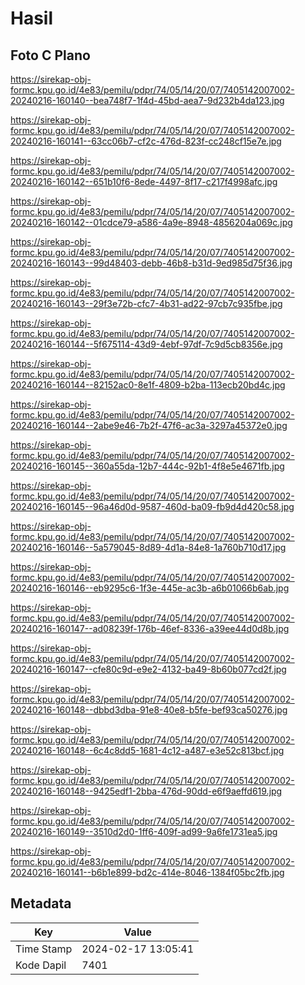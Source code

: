 # Hasil

## Foto C Plano

https://sirekap-obj-formc.kpu.go.id/4e83/pemilu/pdpr/74/05/14/20/07/7405142007002-20240216-160140--bea748f7-1f4d-45bd-aea7-9d232b4da123.jpg

https://sirekap-obj-formc.kpu.go.id/4e83/pemilu/pdpr/74/05/14/20/07/7405142007002-20240216-160141--63cc06b7-cf2c-476d-823f-cc248cf15e7e.jpg

https://sirekap-obj-formc.kpu.go.id/4e83/pemilu/pdpr/74/05/14/20/07/7405142007002-20240216-160142--651b10f6-8ede-4497-8f17-c217f4998afc.jpg

https://sirekap-obj-formc.kpu.go.id/4e83/pemilu/pdpr/74/05/14/20/07/7405142007002-20240216-160142--01cdce79-a586-4a9e-8948-4856204a069c.jpg

https://sirekap-obj-formc.kpu.go.id/4e83/pemilu/pdpr/74/05/14/20/07/7405142007002-20240216-160143--99d48403-debb-46b8-b31d-9ed985d75f36.jpg

https://sirekap-obj-formc.kpu.go.id/4e83/pemilu/pdpr/74/05/14/20/07/7405142007002-20240216-160143--29f3e72b-cfc7-4b31-ad22-97cb7c935fbe.jpg

https://sirekap-obj-formc.kpu.go.id/4e83/pemilu/pdpr/74/05/14/20/07/7405142007002-20240216-160144--5f675114-43d9-4ebf-97df-7c9d5cb8356e.jpg

https://sirekap-obj-formc.kpu.go.id/4e83/pemilu/pdpr/74/05/14/20/07/7405142007002-20240216-160144--82152ac0-8e1f-4809-b2ba-113ecb20bd4c.jpg

https://sirekap-obj-formc.kpu.go.id/4e83/pemilu/pdpr/74/05/14/20/07/7405142007002-20240216-160144--2abe9e46-7b2f-47f6-ac3a-3297a45372e0.jpg

https://sirekap-obj-formc.kpu.go.id/4e83/pemilu/pdpr/74/05/14/20/07/7405142007002-20240216-160145--360a55da-12b7-444c-92b1-4f8e5e4671fb.jpg

https://sirekap-obj-formc.kpu.go.id/4e83/pemilu/pdpr/74/05/14/20/07/7405142007002-20240216-160145--96a46d0d-9587-460d-ba09-fb9d4d420c58.jpg

https://sirekap-obj-formc.kpu.go.id/4e83/pemilu/pdpr/74/05/14/20/07/7405142007002-20240216-160146--5a579045-8d89-4d1a-84e8-1a760b710d17.jpg

https://sirekap-obj-formc.kpu.go.id/4e83/pemilu/pdpr/74/05/14/20/07/7405142007002-20240216-160146--eb9295c6-1f3e-445e-ac3b-a6b01066b6ab.jpg

https://sirekap-obj-formc.kpu.go.id/4e83/pemilu/pdpr/74/05/14/20/07/7405142007002-20240216-160147--ad08239f-176b-46ef-8336-a39ee44d0d8b.jpg

https://sirekap-obj-formc.kpu.go.id/4e83/pemilu/pdpr/74/05/14/20/07/7405142007002-20240216-160147--cfe80c9d-e9e2-4132-ba49-8b60b077cd2f.jpg

https://sirekap-obj-formc.kpu.go.id/4e83/pemilu/pdpr/74/05/14/20/07/7405142007002-20240216-160148--dbbd3dba-91e8-40e8-b5fe-bef93ca50276.jpg

https://sirekap-obj-formc.kpu.go.id/4e83/pemilu/pdpr/74/05/14/20/07/7405142007002-20240216-160148--6c4c8dd5-1681-4c12-a487-e3e52c813bcf.jpg

https://sirekap-obj-formc.kpu.go.id/4e83/pemilu/pdpr/74/05/14/20/07/7405142007002-20240216-160148--9425edf1-2bba-476d-90dd-e6f9aeffd619.jpg

https://sirekap-obj-formc.kpu.go.id/4e83/pemilu/pdpr/74/05/14/20/07/7405142007002-20240216-160149--3510d2d0-1ff6-409f-ad99-9a6fe1731ea5.jpg

https://sirekap-obj-formc.kpu.go.id/4e83/pemilu/pdpr/74/05/14/20/07/7405142007002-20240216-160141--b6b1e899-bd2c-414e-8046-1384f05bc2fb.jpg


## Metadata

| Key        | Value               |
| ---------- | ------------------- |
| Time Stamp | 2024-02-17 13:05:41 |
| Kode Dapil | 7401                |



